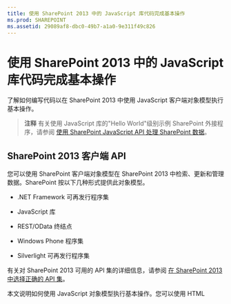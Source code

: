 ```yaml
---
title: 使用 SharePoint 2013 中的 JavaScript 库代码完成基本操作
ms.prod: SHAREPOINT
ms.assetid: 29089af8-dbc0-49b7-a1a0-9e311f49c826
---
```



# 使用 SharePoint 2013 中的 JavaScript 库代码完成基本操作
了解如何编写代码以在 SharePoint 2013 中使用 JavaScript 客户端对象模型执行基本操作。
> **注释**
> 有关使用 JavaScript 库的"Hello World"级别示例 SharePoint 外接程序，请参阅 [使用 SharePoint JavaScript API 处理 SharePoint 数据](use-the-sharepoint-javascript-apis-to-work-with-sharepoint-data.md)。 
  
    
    


## SharePoint 2013 客户端 API
<a name="ClientAPIs"> </a>

您可以使用 SharePoint 客户端对象模型在 SharePoint 2013 中检索、更新和管理数据。SharePoint 按以下几种形式提供此对象模型。
  
    
    

- .NET Framework 可再发行程序集
    
  
- JavaScript 库
    
  
- REST/OData 终结点
    
  
- Windows Phone 程序集
    
  
- Silverlight 可再发行程序集
    
  
有关对 SharePoint 2013 可用的 API 集的详细信息，请参阅 [在 SharePoint 2013 中选择正确的 API 集](http://msdn.microsoft.com/library/f36645da-77c5-47f1-a2ca-13d4b62b320d%28Office.15%29.aspx)。
  
    
    
本文说明如何使用 JavaScript 对象模型执行基本操作。您可以使用 HTML <script> 标记添加对此对象模型的引用。有关如何使用其他客户端 API 的信息，请参阅：
  
    
    

-  [使用 SharePoint 2013 客户端库代码完成基本操作](complete-basic-operations-using-sharepoint-2013-client-library-code.md)
    
  
-  [使用 SharePoint 2013 REST 终结点完成基本操作](complete-basic-operations-using-sharepoint-2013-rest-endpoints.md)
    
  
-  [构建访问 SharePoint 2013 的 Windows Phone 应用程序](http://msdn.microsoft.com/library/36681335-f772-4499-8445-f94481bc18e7%28Office.15%29.aspx)
    
  
-  [使用 Silverlight 对象模型](http://msdn.microsoft.com/library/cea7829d-f360-4052-8b76-91d90bcefd2a%28Office.15%29.aspx)
    
  

## 在 SharePoint 2013 中使用 JavaScript 客户端对象模型执行基本任务
<a name="BasicOps_SPJSOMOps"> </a>

以下几节说明了可以编程方式完成的任务，还包括演示这些操作的 JavaScript 代码示例。
  
    
    
在创建云托管的加载项时，您可以使用 HTML <script> 标记添加对此对象模型的引用。建议您引用主机 Web，因为并不是云托管的加载项中的每个方案中都包含加载项 Web。如果使用 **{StandardTokens}** 令牌，则可以从 _SPHostUrl_ 查询字符串参数检索主机 Web URL。如果使用 **{HostUrl}** 令牌，则还可以使用自定义的查询字符串参数。在获得主机 Web URL 后，您必须使用 JavaScript 代码动态创建对此对象模型的引用。
  
    
    
以下代码示例执行下列任务来添加对 JavaScript 对象模型的引用：
  
    
    

- 引用 Microsoft 内容交付网络 (CDN) 中的 AJAX 库。
    
  
- 引用 Microsoft CDN 中的 jQuery 库。
    
  
- 从查询字符串中提取主机 Web URL。
    
  
- 通过在 jQuery 中使用 **getScript** 函数加载 SP.Runtime.js 和 SP.js 文件。加载这些文件后，您的程序便具有对 SharePoint JavaScript 对象模型的访问权。
    
  
- 继续 **execOperation** 函数中的流。
    
  


```

<script
    src="//ajax.aspnetcdn.com/ajax/4.0/1/MicrosoftAjax.js" 
    type="text/javascript">
</script>
<script
    type="text/javascript"
    src="//ajax.aspnetcdn.com/ajax/jQuery/jquery-1.7.2.min.js">
</script>
<script type="text/javascript">
    var hostweburl;

    // Load the required SharePoint libraries.
    $(document).ready(function () {

        // Get the URI decoded URLs.
        hostweburl =
            decodeURIComponent(
                getQueryStringParameter("SPHostUrl")
        );

        // The js files are in a URL in the form:
        // web_url/_layouts/15/resource_file
        var scriptbase = hostweburl + "/_layouts/15/";

        // Load the js files and continue to
        // the execOperation function.
        $.getScript(scriptbase + "SP.Runtime.js",
            function () {
                $.getScript(scriptbase + "SP.js", execOperation);
            }
        );
    });

    // Function to execute basic operations.
    function execOperation() {

        // Continue your program flow here.

    }

    // Function to retrieve a query string value.
    // For production purposes you may want to use
    // a library to handle the query string.
    function getQueryStringParameter(paramToRetrieve) {
        var params =
            document.URL.split("?")[1].split("&amp;");
        var strParams = "";
        for (var i = 0; i < params.length; i = i + 1) {
            var singleParam = params[i].split("=");
            if (singleParam[0] == paramToRetrieve)
                return singleParam[1];
        }
    }
</script>
```

在创建 SharePoint 托管的加载项时，您可以使用 HTML <script> 标记添加对此对象模型的引用。SharePoint 托管的加载项中的加载项 Web 允许您使用相对路径来引用使用 JavaScript 对象模型所需的文件。
  
    
    
以下标记执行下列任务来添加对 JavaScript 对象模型的引用：
  
    
    

- 引用 Microsoft CDN 中的 AJAX 库。
    
  
- 通过使用相对于加载项 Web 的 URL 引用 SP.Runtime.js 文件。
    
  
- 通过使用相对于加载项 Web 的 URL 引用 SP.js 文件。
    
  


```

<script
    src="//ajax.aspnetcdn.com/ajax/4.0/1/MicrosoftAjax.js" 
    type="text/javascript">
</script>
<script 
    type="text/javascript" 
    src="/_layouts/15/sp.runtime.js">
</script>
<script 
    type="text/javascript" 
    src="/_layouts/15/sp.js">
</script>
<script type="text/javascript">

    // Continue your program flow here.

</script>```


## SharePoint 网站任务
<a name="BasicOps_SPWebTasks"> </a>

若要通过 JavaScript 使用网站，应首先使用 **ClientContext(serverRelativeUrl)** 构造函数并传递 URL 或 URI 以返回特定请求上下文。
  
    
    

### 检索网站的属性

使用 **ClientContext** 类的 web 属性指定位于指定上下文 URL 处的网站对象的属性。通过 **load(clientObject)** 方法加载网站对象，然后调用 **executeQueryAsync(succeededCallback, failedCallback)** 后，将会获取对该网站的所有属性的访问权限。下面的示例显示指定网站的标题和说明，尽管在加载网站对象和执行查询后返回的所有其他属性默认情况下都将变为可用。
  
    
    
```

function retrieveWebSite(siteUrl) {
    var clientContext = new SP.ClientContext(siteUrl);
    this.oWebsite = clientContext.get_web();

    clientContext.load(this.oWebsite);

    clientContext.executeQueryAsync(
        Function.createDelegate(this, this.onQuerySucceeded), 
        Function.createDelegate(this, this.onQueryFailed)
    );
}

function onQuerySucceeded(sender, args) {
    alert('Title: ' + this.oWebsite.get_title() + 
        ' Description: ' + this.oWebsite.get_description());
}
    
function onQueryFailed(sender, args) {
    alert('Request failed. ' + args.get_message() + 
        '\\n' + args.get_stackTrace());
}```


### 仅检索网站的选定属性

若要减少客户端和服务器之间不必要的数据传输，可能需要仅返回网站对象的指定属性，而不是返回其所有属性。在这种情况下，可将 LINQ 查询或 lambda 表达式语法与 **load(clientObject)** 方法结合使用，以指定从服务器返回哪些属性。在下面的示例中，在调用 **executeQueryAsync(succeededCallback, failedCallback)** 之后，只有网站对象的标题和创建日期是可用的。
  
    
    
```

function retrieveWebSiteProperties(siteUrl) {
    var clientContext = new SP.ClientContext(siteUrl);
    this.oWebsite = clientContext.get_web();

    clientContext.load(this.oWebsite, 'Title', 'Created');

    clientContext.executeQueryAsync(
        Function.createDelegate(this, this.onQuerySucceeded), 
        Function.createDelegate(this, this.onQueryFailed)
    );
}

function onQuerySucceeded(sender, args) {
    alert('Title: ' + this.oWebsite.get_title() + 
        ' Created: ' + this.oWebsite.get_created());
}
    
function onQueryFailed(sender, args) {
    alert('Request failed. ' + args.get_message() + 
        '\\n' + args.get_stackTrace());
}```


> **注释**
> 如果您尝试访问其他属性，则代码会因其他属性不可用而引发异常。 
  
    
    


### 对网站的属性进行写入

若要修改网站，可设置网站的属性并调用 **update()** 方法，这与服务器对象模型的工作方式相似。但在客户端对象模型中，必须调用 **executeQueryAsync(succeededCallback, failedCallback)** 来请求对您指定的所有命令进行批处理。下面的示例更改指定网站的标题和说明。
  
    
    
```

function updateWebSite(siteUrl) {
    var clientContext = new SP.ClientContext(siteUrl);
    this.oWebsite = clientContext.get_web();

    this.oWebsite.set_title('Updated Web Site');
    this.oWebsite.set_description('This is an updated Web site.');
    this.oWebsite.update();

    clientContext.load(this.oWebsite, 'Title', 'Description');

    clientContext.executeQueryAsync(
        Function.createDelegate(this, this.onQuerySucceeded), 
        Function.createDelegate(this, this.onQueryFailed)
    );
}

function onQuerySucceeded(sender, args) {
    alert('Title: ' + this.oWebsite.get_title() + 
        ' Description: ' + this.oWebsite.get_description());
}
    
function onQueryFailed(sender, args) {
    alert('Request failed. ' + args.get_message() + 
        '\\n' + args.get_stackTrace());
}```


## SharePoint 列表任务
<a name="BasicOps_SPListTasks"> </a>

通过 JavaScript 使用列表对象与使用网站对象类似。首先使用 **ClientContext(serverRelativeUrl)** 构造函数并传递 URL 或 URI 以返回特定的请求上下文。然后，可以使用 **Web** 类的 **lists** 属性获取网站中列表的集合。
  
    
    

### 检索网站中所有列表的所有属性

若要返回网站的所有列表，可通过 **load(clientObject)** 方法加载列表集合，然后调用 **executeQueryAsync(succeededCallback, failedCallback)**。以下示例显示网站的 URL 以及创建列表的日期和时间。
  
    
    
```

function retrieveAllListProperties(siteUrl) {
    var clientContext = new SP.ClientContext(siteUrl);
    var oWebsite = clientContext.get_web();
    this.collList = oWebsite.get_lists();
    clientContext.load(collList);

    clientContext.executeQueryAsync(
        Function.createDelegate(this, this.onQuerySucceeded), 
        Function.createDelegate(this, this.onQueryFailed)
    );
}

function onQuerySucceeded() {
    var listInfo = '';
    var listEnumerator = collList.getEnumerator();

    while (listEnumerator.moveNext()) {
        var oList = listEnumerator.get_current();
        listInfo += 'Title: ' + oList.get_title() + ' Created: ' + 
            oList.get_created().toString() + '\\n';
    }
    alert(listInfo);
}

function onQueryFailed(sender, args) {
    alert('Request failed. ' + args.get_message() + 
        '\\n' + args.get_stackTrace());
}```


### 只检索列表的指定属性

上面的示例返回网站中列表的所有属性。若要减少客户端和服务器之间不必要的数据传输，可以使用 LINQ 查询表达式指定要返回的属性。在 JavaScript 中，可以指定 **Include** 作为传递给 **load(clientObject)** 方法的查询字符串的一部分，以便指定要返回的属性。下面的示例使用该方法只返回集合中每个列表的标题和 ID。
  
    
    
```

function retrieveSpecificListProperties(siteUrl) {
    var clientContext = new SP.ClientContext(siteUrl);
    var oWebsite = clientContext.get_web();
    this.collList = oWebsite.get_lists();

    clientContext.load(collList, 'Include(Title, Id)');
    clientContext.executeQueryAsync(
        Function.createDelegate(this, this.onQuerySucceeded), 
        Function.createDelegate(this, this.onQueryFailed)
    );
}

function onQuerySucceeded() {
    var listInfo = '';
    var listEnumerator = collList.getEnumerator();

    while (listEnumerator.moveNext()) {
        var oList = listEnumerator.get_current();
        listInfo += 'Title: ' + oList.get_title() + 
            ' ID: ' + oList.get_id().toString() + '\\n';
    }
    alert(listInfo);
}

function onQueryFailed(sender, args) {
    alert('Request failed. ' + args.get_message() + 
        '\\n' + args.get_stackTrace());
}
```


### 在集合中存储检索到的列表

如以下示例所示，可以使用 **loadQuery(clientObjectCollection, exp)** 方法而不是 **load(clientObject)** 方法来在另一集合中存储返回值，而不是将其存储在 lists 属性中。
  
    
    
```

function retrieveSpecificListPropertiesToCollection(siteUrl) {
    var clientContext = new SP.ClientContext(siteUrl);
    var oWebsite = clientContext.get_web();
    var collList = oWebsite.get_lists();

    this.listInfoCollection = clientContext.loadQuery(collList, 'Include(Title, Id)');
    clientContext.executeQueryAsync(
        Function.createDelegate(this, this.onQuerySucceeded), 
        Function.createDelegate(this, this.onQueryFailed)
    );
}

function onQuerySucceeded() {
    var listInfo = '';

    for (var i = 0; i < this.listInfoCollection.length; i++) {
        var oList = this.listInfoCollection[i];
        listInfo += 'Title: ' + oList.get_title() + 
            ' ID: ' + oList.get_id().toString();
    }
    alert(listInfo.toString());
}

function onQueryFailed(sender, args) {
    alert('Request failed. ' + args.get_message() + 
        '\\n' + args.get_stackTrace());
}```


### 向列表检索应用筛选器

如以下示例所示，可以将 **Include** 语句嵌套在 JavaScript 查询中，以返回列表及其字段的元数据。该示例返回网站中所有列表的所有字段，并显示其内部名称包含字符串"name"的所有字段的标题和内部名称。
  
    
    
```

function retrieveAllListsAllFields(siteUrl) {
    var clientContext = new SP.ClientContext(siteUrl);
    var oWebsite = clientContext.get_web();
    var collList = oWebsite.get_lists();

    this.listInfoArray = clientContext.loadQuery(collList, 
        'Include(Title,Fields.Include(Title,InternalName))');

    clientContext.executeQueryAsync(
        Function.createDelegate(this, this.onQuerySucceeded), 
        Function.createDelegate(this, this._onQueryFailed)
    );
}

function onQuerySucceeded() {
    var listInfo = '';

    for (var i = 0; i < this.listInfoArray.length; i++) {
        var oList = this.listInfoArray[i];
        var collField = oList.get_fields();
        var fieldEnumerator = collField.getEnumerator();
            
        while (fieldEnumerator.moveNext()) {
            var oField = fieldEnumerator.get_current();
            var regEx = new RegExp('name', 'ig');
            
            if (regEx.test(oField.get_internalName())) {
                listInfo += '\\nList: ' + oList.get_title() + 
                    '\\n\\tField Title: ' + oField.get_title() + 
                    '\\n\\tField Name: ' + oField.get_internalName();
            }
        }
    }
    alert(listInfo);
}

function onQueryFailed(sender, args) {
    alert('Request failed. ' + args.get_message() + 
        '\\n' + args.get_stackTrace());
}
```


## 创建、更新和删除列表
<a name="BasicOps_SPListCRUD"> </a>

通过客户端对象模型创建、更新和删除列表与使用 .NET 客户端对象模型执行这些任务的方式类似，只是在调用 **executeQueryAsync(succeededCallback, failedCallback)** 函数之前，客户端操作不会完成。
  
    
    

### 创建和更新列表

若要使用 JavaScript 创建列表对象，请使用 **ListCreationInformation** 对象定义其属性，然后将该对象传递给 **ListCollection** 对象的 **add(parameters)** 函数。以下示例创建一个新公告列表。
  
    
    
```

function createList(siteUrl) {
    var clientContext = new SP.ClientContext(siteUrl);
    var oWebsite = clientContext.get_web();
    
    var listCreationInfo = new SP.ListCreationInformation();
    listCreationInfo.set_title('My Announcements List');
    listCreationInfo.set_templateType(SP.ListTemplateType.announcements);

    this.oList = oWebsite.get_lists().add(listCreationInfo);

    clientContext.load(oList);
    clientContext.executeQueryAsync(
        Function.createDelegate(this, this.onQuerySucceeded), 
        Function.createDelegate(this, this.onQueryFailed)
    );
}

function onQuerySucceeded() {
    var result = oList.get_title() + ' created.';
    alert(result);
}

function onQueryFailed(sender, args) {
    alert('Request failed. ' + args.get_message() + 
        '\\n' + args.get_stackTrace());
}```

如果在创建列表后需要更新该列表，可以在调用 **executeQueryAsync(succeededCallback, failedCallback)** 之前设置列表属性并调用 **update()** 函数，下面显示对上一示例所做的修改。
  
    
    


```

.
.
.
.
this.oList = oWebsite.get_lists().add(listCreationInfo);

oList.set_description('New Announcements List');
oList.update();

clientContext.load(oList);
clientContext.executeQueryAsync(
    Function.createDelegate(this, this.onQuerySucceeded), 
    Function.createDelegate(this, this.onQueryFailed)
);```


### 向列表中添加字段

使用 **FieldCollection** 对象的 **add(field)** 或 **addFieldAsXml(schemaXml, addToDefaultView, options)** 函数向列表的字段集合中添加字段。以下示例创建一个字段，然后在调用 **executeQueryAsync(succeededCallback, failedCallback)** 之前更新该字段。
  
    
    
```

function addFieldToList(siteUrl) {
    var clientContext = new SP.ClientContext(siteUrl);

    var oList = clientContext.get_web().get_lists().getByTitle('Announcements');
    this.oField = oList.get_fields().addFieldAsXml(
        '<Field DisplayName=\\'MyField\\' Type=\\'Number\\' />', 
        true, 
        SP.AddFieldOptions.defaultValue
    );

    var fieldNumber = clientContext.castTo(oField,SP.FieldNumber);
    fieldNumber.set_maximumValue(100);
    fieldNumber.set_minimumValue(35);
    fieldNumber.update();

    clientContext.load(oField);
    clientContext.executeQueryAsync(
        Function.createDelegate(this, this.onQuerySucceeded), 
        Function.createDelegate(this, this.onQueryFailed)
    );
}

function onQuerySucceeded() {
    var result = oField.get_title() + ' added.';
    alert(result);
}

function onQueryFailed(sender, args) {
    alert('Request failed. ' + args.get_message() + 
        '\\n' + args.get_stackTrace());
}```


### 删除列表

若要删除列表，请调用列表对象的 **deleteObject()** 函数，如下面的示例所示。
  
    
    
```

function deleteList(siteUrl) {
    var clientContext = new SP.ClientContext(siteUrl);
    var oWebsite = clientContext.get_web();
    this.listTitle = 'My Announcements List';

    this.oList = oWebsite.get_lists().getByTitle(listTitle);
    oList.deleteObject();

    clientContext.executeQueryAsync(
        Function.createDelegate(this, this.onQuerySucceeded), 
        Function.createDelegate(this, this.onQueryFailed)
    );
}

function onQuerySucceeded() {
    var result = listTitle + ' deleted.';
    alert(result);
}

function onQueryFailed(sender, args) {
    alert('Request failed. ' + args.get_message() + 
        '\\n' + args.get_stackTrace());
}```


## 创建、更新和删除文件夹
<a name="BasicOps_FolderTasks"> </a>

可以使用 JavaScript 对象模型，通过操作文件夹来组织您的内容。以下各节说明如何对文件夹执行基本操作。
  
    
    

### 在文档库中创建文件夹

若要创建文件夹，请使用 **ListItemCreationInformation** 对象，将基础对象类型设置为 **SP.FileSystemObjectType.folder**，并将其作为参数传递给 **List** 对象的 **addItem(parameters)** 函数。设置此方法返回的列表项对象的属性，然后调用 **update()** 函数，如以下示例所示。
  
    
    
```

function createFolder(resultpanel) {
    var clientContext;
    var oWebsite;
    var oList;
    var itemCreateInfo;

    clientContext = new SP.ClientContext.get_current();
    oWebsite = clientContext.get_web();
    oList = oWebsite.get_lists().getByTitle("Shared Documents");

    itemCreateInfo = new SP.ListItemCreationInformation();
    itemCreateInfo.set_underlyingObjectType(SP.FileSystemObjectType.folder);
    itemCreateInfo.set_leafName("My new folder!");
    this.oListItem = oList.addItem(itemCreateInfo);
    this.oListItem.set_item("Title", "My new folder!");
    this.oListItem.update();

    clientContext.load(this.oListItem);
    clientContext.executeQueryAsync(
        Function.createDelegate(this, successHandler),
        Function.createDelegate(this, errorHandler)
    );

    function successHandler() {
        resultpanel.innerHTML = "Go to the " +
            "<a href='../Lists/Shared Documents'>document library</a> " +
            "to see your new folder.";
    }

    function errorHandler() {
        resultpanel.innerHTML =
            "Request failed: " + arguments[1].get_message();
    }
}```


### 在文档库中更新文件夹

若要更新文件夹名称，可以写入 **FileLeafRef** 属性并调用 **update()** 函数，以使更改在您调用 **executeQueryAsync** 方法时生效。
  
    
    
```

function updateFolder(resultpanel) {
    var clientContext;
    var oWebsite;
    var oList;

    clientContext = new SP.ClientContext.get_current();
    oWebsite = clientContext.get_web();
    oList = oWebsite.get_lists().getByTitle("Shared Documents");

    this.oListItem = oList.getItemById(1);
    this.oListItem.set_item("FileLeafRef", "My updated folder");
    this.oListItem.update();

    clientContext.load(this.oListItem);
    clientContext.executeQueryAsync(
        Function.createDelegate(this, successHandler),
        Function.createDelegate(this, errorHandler)
    );

    function successHandler() {
        resultpanel.innerHTML = "Go to the " +
            "<a href='../Lists/Shared Documents'>document library</a> " +
            "to see your updated folder.";
    }

    function errorHandler() {
        resultpanel.innerHTML = "Request failed: " + arguments[1].get_message();
    }
}```


### 从文档库中删除文件夹

若要删除某文件夹，请对对象调用 **deleteObject()** 函数。下面的示例使用 **getFolderByServerRelativeUrl** 方法从文档库中检索该文件夹，然后删除该项。
  
    
    
```

function deleteFolder(resultpanel) {
    var clientContext;
    var oWebsite;
    var folderUrl;

    clientContext = new SP.ClientContext.get_current();
    oWebsite = clientContext.get_web();

    clientContext.load(oWebsite);
    clientContext.executeQueryAsync(function () {
        folderUrl = oWebsite.get_serverRelativeUrl() + "/Lists/Shared Documents/Folder1";
        this.folderToDelete = oWebsite.getFolderByServerRelativeUrl(folderUrl);
        this.folderToDelete.deleteObject();

        clientContext.executeQueryAsync(
            Function.createDelegate(this, successHandler),
            Function.createDelegate(this, errorHandler)
        );
    }, errorHandler);

    function successHandler() {
        resultpanel.innerHTML = "Go to the " +
            "<a href='../Lists/Shared Documents'>document library</a> " +
            "to make sure the folder is no longer there.";
    }

    function errorHandler() {
        resultpanel.innerHTML = "Request failed: " + arguments[1].get_message();
    }
}```


## 创建、读取、更新和删除文件
<a name="BasicOps_FileTasks"> </a>

可以使用 JavaScript 对象模型操作文件。以下各节说明如何对文件执行基本操作。
  
    
    

> **注释**
> 只能使用 JavaScript 对象模型处理最大 1.5 MB 的文件。若要上载更大文件，请使用 REST（代表性状态传输）。有关详细信息，请参阅 [](complete-basic-operations-using-sharepoint-2013-rest-endpoints.md#LargeFiles)。 
  
    
    


### 在文档库中创建文件

若要创建文件，请使用 **FileCreationInformation** 对象，设置 URL 属性，并追加内容作为 base64 编码的字节数组，如以下示例所示。
  
    
    
```

function createFile(resultpanel) {
    var clientContext;
    var oWebsite;
    var oList;
    var fileCreateInfo;
    var fileContent;

    clientContext = new SP.ClientContext.get_current();
    oWebsite = clientContext.get_web();
    oList = oWebsite.get_lists().getByTitle("Shared Documents");

    fileCreateInfo = new SP.FileCreationInformation();
    fileCreateInfo.set_url("my new file.txt");
    fileCreateInfo.set_content(new SP.Base64EncodedByteArray());
    fileContent = "The content of my new file";

    for (var i = 0; i < fileContent.length; i++) {
        
        fileCreateInfo.get_content().append(fileContent.charCodeAt(i));
    }

    this.newFile = oList.get_rootFolder().get_files().add(fileCreateInfo);

    clientContext.load(this.newFile);
    clientContext.executeQueryAsync(
        Function.createDelegate(this, successHandler),
        Function.createDelegate(this, errorHandler)
    );

    function successHandler() {
        resultpanel.innerHTML =
            "Go to the " +
            "<a href='../Lists/Shared Documents'>document library</a> " +
            "to see your new file.";
    }

    function errorHandler() {
        resultpanel.innerHTML = "Request failed: " + arguments[1].get_message();
    }
}```


### 在文档库中读取文件

若要读取某文件的内容，请对该文件的 URL 执行 **GET** 操作，如以下示例所示。
  
    
    
```

function readFile(resultpanel) {
    var clientContext;
    var oWebsite;
    var fileUrl;

    clientContext = new SP.ClientContext.get_current();
    oWebsite = clientContext.get_web();

    clientContext.load(oWebsite);
    clientContext.executeQueryAsync(function () {
        fileUrl = oWebsite.get_serverRelativeUrl() +
            "/Lists/Shared Documents/TextFile1.txt";
        $.ajax({
            url: fileUrl,
            type: "GET"
        })
            .done(Function.createDelegate(this, successHandler))
            .error(Function.createDelegate(this, errorHandler));
    }, errorHandler);

    function successHandler(data) {
        resultpanel.innerHTML =
            "The content of file \\"TextFile1.txt\\": " + data
    }

    function errorHandler() {
        resultpanel.innerHTML =
            "Request failed: " + arguments[2];
    }
}```


### 在文档库中更新文件

若要更新文件的内容，可以使用 **FileCreationInformation** 对象，并使用 **set_overwrite()** 方法将 overwrite 属性设置为 true，如以下示例所示。
  
    
    
```

function updateFile(resultpanel) {
    var clientContext;
    var oWebsite;
    var oList;
    var fileCreateInfo;
    var fileContent;

    clientContext = new SP.ClientContext.get_current();
    oWebsite = clientContext.get_web();
    oList = oWebsite.get_lists().getByTitle("Shared Documents");

    fileCreateInfo = new SP.FileCreationInformation();
    fileCreateInfo.set_url("TextFile1.txt");
    fileCreateInfo.set_content(new SP.Base64EncodedByteArray());
    fileCreateInfo.set_overwrite(true);
    fileContent = "The updated content of my file";

    for (var i = 0; i < fileContent.length; i++) {

        fileCreateInfo.get_content().append(fileContent.charCodeAt(i));
    }

    this.existingFile = oList.get_rootFolder().get_files().add(fileCreateInfo);

    clientContext.load(this.existingFile);
    clientContext.executeQueryAsync(
        Function.createDelegate(this, successHandler),
        Function.createDelegate(this, errorHandler)
    );

    function successHandler() {
        resultpanel.innerHTML =
            "Go to the " +
            "<a href='../Lists/Shared Documents'>document library</a> " +
            "to see the updated \\"TextFile1.txt\\" file.";
    }

    function errorHandler() {
        resultpanel.innerHTML =
            "Request failed: " + arguments[1].get_message();
    }
}```


### 从文档库中删除文件

若要删除某文件，请对对象调用 **deleteObject()** 函数。下面的示例使用 **getFileByServerRelativeUrl** 方法从文档库中检索该文件，然后删除该项。
  
    
    
```

function deleteFile(resultpanel) {
    var clientContext;
    var oWebsite;
    var fileUrl;

    clientContext = new SP.ClientContext.get_current();
    oWebsite = clientContext.get_web();

    clientContext.load(oWebsite);
    clientContext.executeQueryAsync(function () {
        fileUrl = oWebsite.get_serverRelativeUrl() +
            "/Lists/Shared Documents/TextFile1.txt";
        this.fileToDelete = oWebsite.getFileByServerRelativeUrl(fileUrl);
        this.fileToDelete.deleteObject();

        clientContext.executeQueryAsync(
            Function.createDelegate(this, successHandler),
            Function.createDelegate(this, errorHandler)
        );
    }, errorHandler);

    function successHandler() {
        resultpanel.innerHTML =
            "Go to the " +
            "<a href='../Lists/Shared Documents'>document library</a> " +
            "to confirm that the \\"TextFile1.txt\\" file has been deleted.";
    }

    function errorHandler() {
        resultpanel.innerHTML = "Request failed: " + arguments[1].get_message();
    }
}```


## SharePoint 列表项任务
<a name="BasicOps_SPListItemTasks"> </a>

若要使用 JavaScript 返回列表项，可使用 **getItemById(id)** 函数返回单个项，也可使用 **getItems(query)** 函数返回多个项。然后使用 **load(clientObject)** 函数获取代表这些项的列表项对象。
  
    
    

### 从列表检索项

可以使用 **getItems(query)** 函数定义协作应用程序标记语言 (CAML) 查询，以指定要返回哪些项。您可以传递一个未定义的 **CamlQuery** 对象以返回列表中的所有项，也可以使用 **set_viewXml** 函数定义一个 CAML 查询并返回符合特定条件的项。以下示例显示 Announcements 列表中前 100 项的 ID 以及 Title 和 Body 列值，从集合 ID 大于 10 的列表项开始。
  
    
    
```

function retrieveListItems(siteUrl) {
    var clientContext = new SP.ClientContext(siteUrl);
    var oList = clientContext.get_web().get_lists().getByTitle('Announcements');
        
    var camlQuery = new SP.CamlQuery();
    camlQuery.set_viewXml(
        '<View><Query><Where><Geq><FieldRef Name=\\'ID\\'/>' + 
        '<Value Type=\\'Number\\'>1</Value></Geq></Where></Query>' + 
        '<RowLimit>10</RowLimit></View>'
    );
    this.collListItem = oList.getItems(camlQuery);
        
    clientContext.load(collListItem);
    clientContext.executeQueryAsync(
        Function.createDelegate(this, this.onQuerySucceeded), 
        Function.createDelegate(this, this.onQueryFailed)
    ); 
}

function onQuerySucceeded(sender, args) {
    var listItemInfo = '';
    var listItemEnumerator = collListItem.getEnumerator();
        
    while (listItemEnumerator.moveNext()) {
        var oListItem = listItemEnumerator.get_current();
        listItemInfo += '\\nID: ' + oListItem.get_id() + 
            '\\nTitle: ' + oListItem.get_item('Title') + 
            '\\nBody: ' + oListItem.get_item('Body');
    }

    alert(listItemInfo.toString());
}

function onQueryFailed(sender, args) {
    alert('Request failed. ' + args.get_message() + 
        '\\n' + args.get_stackTrace());
}```


### 使用 Include 方法访问 ListItem 对象的属性

在返回列表项时， **ListItem** 对象的以下四个属性默认情况下不可用： **displayName**、 **effectiveBasePermissions**、 **hasUniqueRoleAssignments** 和 **roleAssignments**。如果您尝试访问其中一个属性，上面的示例将返回 **PropertyOrFieldNotInitializedException**。若要访问这些属性，请将 **Include** 方法用作查询字符串的一部分，如以下示例中所示。
  
    
    

> **注释**
> 当您使用 LINQ 针对客户端对象模型创建查询时，需使用  [LINQ to Objects](http://msdn.microsoft.com/library/bb397919) 而不是 [LINQ to SharePoint](http://msdn.microsoft.com/library/ee535491) 提供程序，只有在对服务器对象模型编写代码时，才能使用 LINQ to SharePoint 提供程序。
  
    
    

```

function retrieveListItemsInclude(siteUrl) {
    var clientContext = new SP.ClientContext(siteUrl);
    var oList = clientContext.get_web().get_lists().getByTitle('Announcements');

    var camlQuery = new SP.CamlQuery();
    camlQuery.set_viewXml('<View><RowLimit>100</RowLimit></View>');
    this.collListItem = oList.getItems(camlQuery);

    clientContext.load(
        collListItem, 
        'Include(Id, DisplayName, HasUniqueRoleAssignments)'
    );
    clientContext.executeQueryAsync(
        Function.createDelegate(this, this.onQuerySucceeded), 
        Function.createDelegate(this, this.onQueryFailed)
    );
}

function onQuerySucceeded(sender, args) {
    var listItemInfo = '';
    var listItemEnumerator = collListItem.getEnumerator();
        
    while (listItemEnumerator.moveNext()) {
        var oListItem = listItemEnumerator.get_current();
        listItemInfo += '\\nID: ' + oListItem.get_id() + 
            '\\nDisplay name: ' + oListItem.get_displayName() + 
            '\\nUnique role assignments: ' + 
            oListItem.get_hasUniqueRoleAssignments();
    }

    alert(listItemInfo.toString());
}

function onQueryFailed(sender, args) {
    alert('Request failed. ' + args.get_message() + 
        '\\n' + args.get_stackTrace());
}
```

因为该示例使用 **Include**，所以在执行查询后，只有指定的属性可用。因此，如果您尝试访问其他未指定的属性，将会收到 **PropertyOrFieldNotInitializedException**。此外，如果您尝试使用 **get_contentType** 或 **get_parentList** 等函数访问包含对象的属性，也会收到该错误。
  
    
    

### 对检索项的限制

SharePoint Foundation 2010 中 JavaScript 对象模型的 **loadQuery(clientObjectCollection, exp)** 方法不支持托管对象模型使用的 LINQ 方法和操作。
  
    
    

## 创建、更新和删除列表项
<a name="BasicOps_SPListItemCRUD"> </a>

通过客户端对象模型对列表项执行创建、更新或删除操作与通过服务器对象模型执行这些操作的方式类似。您可以创建列表项对象，设置其属性，然后更新该对象。若要修改或删除列表项对象，可使用 **ListItemCollection** 对象的 **getById(id)** 函数返回该对象，然后对该方法返回的对象设置属性并调用更新，或者调用对象自己的删除方法。与服务器对象模型不同，只有调用 **to executeQueryAsync(succeededCallback, failedCallback)** 才能终止客户端对象模型中的这些操作，从而使所做更改在服务器上生效。
  
    
    

### 创建列表项

若要创建列表项，可以创建一个 **ListItemCreationInformation** 对象，设置其属性，并将其作为参数传递给 **List** 对象的 **addItem(parameters)** 函数。设置此方法返回的列表项对象的属性，然后调用 **update()** 函数，如以下示例所示。
  
    
    
```

function createListItem(siteUrl) {
    var clientContext = new SP.ClientContext(siteUrl);
    var oList = clientContext.get_web().get_lists().getByTitle('Announcements');
        
    var itemCreateInfo = new SP.ListItemCreationInformation();
    this.oListItem = oList.addItem(itemCreateInfo);
    oListItem.set_item('Title', 'My New Item!');
    oListItem.set_item('Body', 'Hello World!');
    oListItem.update();

    clientContext.load(oListItem);
    clientContext.executeQueryAsync(
        Function.createDelegate(this, this.onQuerySucceeded), 
        Function.createDelegate(this, this.onQueryFailed)
    );
}

function onQuerySucceeded() {
    alert('Item created: ' + oListItem.get_id());
}

function onQueryFailed(sender, args) {
    alert('Request failed. ' + args.get_message() + 
        '\\n' + args.get_stackTrace());
}```


### 更新列表项

若要设置大多数列表项属性，可以使用列索引器进行工作分配，然后调用 **update()** 函数，以使所做更改在调用 **executeQueryAsync(succeededCallback, failedCallback)** 时生效。下面的示例设置 Announcements 列表中第三项的标题。
  
    
    
```

function updateListItem(siteUrl) {
    var clientContext = new SP.ClientContext(siteUrl);
    var oList = clientContext.get_web().get_lists().getByTitle('Announcements');

    this.oListItem = oList.getItemById(3);
    oListItem.set_item('Title', 'My Updated Title');
    oListItem.update();

    clientContext.executeQueryAsync(
        Function.createDelegate(this, this.onQuerySucceeded), 
        Function.createDelegate(this, this.onQueryFailed)
    );
}

function onQuerySucceeded() {
    alert('Item updated!');
}

function onQueryFailed(sender, args) {
    alert('Request failed. ' + args.get_message() + 
        '\\n' + args.get_stackTrace());
}```


### 删除列表项

若要删除列表项，请对该对象调用 **deleteObject()** 函数。下面的示例使用 **getItemById(id)** 函数返回列表中的第二项，然后删除该项。SharePoint 保留集合中项的整数 ID，即使这些项已被删除。这样一来，列表中的第二个项可能将整数 2 用作其标识符。如果对不存在的项调用 **deleteObject()** 函数，将返回 **ServerException**。
  
    
    
```

function deleteListItem(siteUrl) {
    this.itemId = 2;
    var clientContext = new SP.ClientContext(siteUrl);
    var oList = clientContext.get_web().get_lists().getByTitle('Announcements');
    this.oListItem = oList.getItemById(itemId);
    oListItem.deleteObject();

    clientContext.executeQueryAsync(
        Function.createDelegate(this, this.onQuerySucceeded), 
        Function.createDelegate(this, this.onQueryFailed)
    );
}

function onQuerySucceeded() {
    alert('Item deleted: ' + itemId);
}

function onQueryFailed(sender, args) {
    alert('Request failed. ' + args.get_message() + 
        '\\n' + args.get_stackTrace());
}```

例如，若要检索执行删除操作而产生的新项计数，请包含对 update() 方法的调用以刷新列表。此外，还必须先加载列表对象本身或列表对象的 **itemCount** 属性，然后才能执行查询。若要检索列表项的开始计数和结束计数，则必须执行两次查询并返回项计数两次，下面显示对上一示例所做的修改。
  
    
    


```

function deleteListItemDisplayCount(siteUrl) {
    this.clientContext = new SP.ClientContext(siteUrl);
    this.oList = clientContext.get_web().get_lists().getByTitle('Announcements');
    clientContext.load(oList);

    clientContext.executeQueryAsync(
        Function.createDelegate(this, this.deleteItem), 
        Function.createDelegate(this, this.onQueryFailed)
    );
}

function deleteItem() {
    this.itemId = 58;
    this.startCount = oList.get_itemCount();
    this.oListItem = oList.getItemById(itemId);
    oListItem.deleteObject();

    oList.update();
    clientContext.load(oList);
        
    clientContext.executeQueryAsync(
        Function.createDelegate(this, this.displayCount), 
        Function.createDelegate(this, this.onQueryFailed)
    );
}

function displayCount() {
    var endCount = oList.get_itemCount();
    var listItemInfo = 'Item deleted: ' + itemId + 
        '\\nStart Count: ' +  startCount + 
        ' End Count: ' + endCount;
        
    alert(listItemInfo)
}

function onQueryFailed(sender, args) {
    alert('Request failed. ' + args.get_message() + 
        '\\n' + args.get_stackTrace());
}```


## 访问主机 Web 中的对象
<a name="BasicOps_AccessHostweb"> </a>

在开发加载项时，您可能需要访问主机 Web 来与其中的项进行交互。使用 **AppContextSite** 对象可引用主机 Web 或其他 SharePoint 网站，如以下示例所示。有关完整代码示例，请参阅 [使用跨域库获取主机 Web 标题 (JSOM)](http://code.msdn.microsoft.com/office/SharePoint-2013-Get-the-563f2a3d)。
  
    
    
```

function execCrossDomainRequest(appweburl, hostweburl) {
    // context: The ClientContext object provides access to
    //      the web and lists objects.
    // factory: Initialize the factory object with the
    //      add-in web URL.
    var context;
    var factory;
    var appContextSite;

    context = new SP.ClientContext(appweburl);
    factory = new SP.ProxyWebRequestExecutorFactory(appweburl);
    context.set_webRequestExecutorFactory(factory);
    appContextSite = new SP.AppContextSite(context, hostweburl);

    this.web = appContextSite.get_web();
    context.load(this.web);

    // Execute the query with all the previous 
    //  options and parameters.
    context.executeQueryAsync(
        Function.createDelegate(this, successHandler), 
        Function.createDelegate(this, errorHandler)
    );

    // Function to handle the success event.
    // Prints the host web's title to the page.
    function successHandler() {
        alert(this.web.get_title());
    }

    // Function to handle the error event.
    // Prints the error message to the page.
    function errorHandler(data, errorCode, errorMessage) {
        alert("Could not complete cross-domain call: " + errorMessage);
    }
}```

前面的示例使用 SharePoint 2013 中的跨域库来访问主机 Web。有关详细信息，请参阅 [使用跨域库从外接程序访问 SharePoint 2013 数据](access-sharepoint-2013-data-from-add-ins-using-the-cross-domain-library.md)。
  
    
    

## 其他资源
<a name="BasicOps_AddRes"> </a>


-  [使用 SharePoint 2013 客户端库代码完成基本操作](complete-basic-operations-using-sharepoint-2013-client-library-code.md)
    
  
-  [使用 SharePoint 2013 REST 终结点完成基本操作](complete-basic-operations-using-sharepoint-2013-rest-endpoints.md)
    
  
-  [开发 SharePoint 外接程序](develop-sharepoint-add-ins.md)
    
  
-  [SharePoint 外接程序的安全数据访问和客户端对象模型](secure-data-access-and-client-object-models-for-sharepoint-add-ins.md)
    
  
-  [在 SharePoint 2013 中处理外部数据](work-with-external-data-in-sharepoint-2013.md)
    
  

